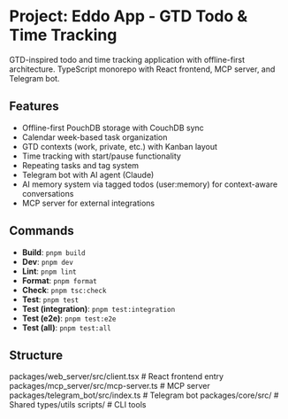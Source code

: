 # Project: Eddo App - GTD Todo & Time Tracking

GTD-inspired todo and time tracking application with offline-first architecture.
TypeScript monorepo with React frontend, MCP server, and Telegram bot.

## Features

- Offline-first PouchDB storage with CouchDB sync
- Calendar week-based task organization
- GTD contexts (work, private, etc.) with Kanban layout
- Time tracking with start/pause functionality
- Repeating tasks and tag system
- Telegram bot with AI agent (Claude)
- AI memory system via tagged todos (user:memory) for context-aware conversations
- MCP server for external integrations

## Commands

- **Build**: `pnpm build`
- **Dev**: `pnpm dev`
- **Lint**: `pnpm lint`
- **Format**: `pnpm format`
- **Check**: `pnpm tsc:check`
- **Test**: `pnpm test`
- **Test (integration)**: `pnpm test:integration`
- **Test (e2e)**: `pnpm test:e2e`
- **Test (all)**: `pnpm test:all`

## Structure

packages/web_server/src/client.tsx       # React frontend entry
packages/mcp_server/src/mcp-server.ts    # MCP server
packages/telegram_bot/src/index.ts   # Telegram bot
packages/core/src/                 # Shared types/utils
scripts/                             # CLI tools